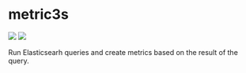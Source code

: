 # metric3s

<a href="https://github.com/greenpau/metric3s/actions/" target="_blank"><img src="https://github.com/greenpau/metric3s/workflows/build/badge.svg?branch=master"></a>
<a href="https://pkg.go.dev/github.com/greenpau/metric3s" target="_blank"><img src="https://img.shields.io/badge/godoc-reference-blue.svg"></a>

Run Elasticsearh queries and create metrics based on the result
of the query.
